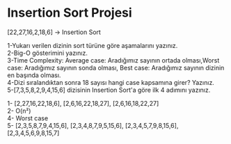 # Insertion Sort Projesi

[22,27,16,2,18,6] -> Insertion Sort

1-Yukarı verilen dizinin sort türüne göre aşamalarını yazınız.  
2-Big-O gösterimini yazınız.  
3-Time Complexity: Average case: Aradığımız sayının ortada olması,Worst case: Aradığımız sayının sonda olması, Best case: Aradığımız sayının dizinin en başında olması.  
4-Dizi sıralandıktan sonra 18 sayısı hangi case kapsamına girer? Yazınız.  
5-[7,3,5,8,2,9,4,15,6] dizisinin Insertion Sort'a göre ilk 4 adımını yazınız.  

1- [2,27,16,22,18,6], [2,6,16,22,18,27], [2,6,16,18,22,27]  
2- O(n²)  
4- Worst case  
5- [2,3,5,8,7,9,4,15,6], [2,3,4,8,7,9,5,15,6], [2,3,4,5,7,9,8,15,6], [2,3,4,5,6,9,8,15,7]